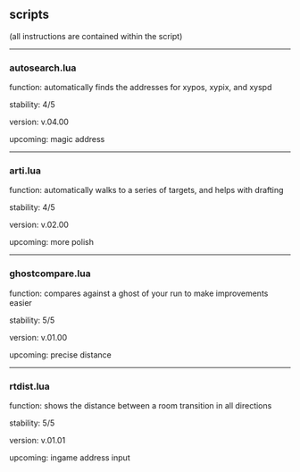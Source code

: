 ## scripts

(all instructions are contained within the script)

___

### autosearch.lua

function: automatically finds the addresses for xypos, xypix, and xyspd

stability: 4/5

version: v.04.00

upcoming: magic address

___

### arti.lua

function: automatically walks to a series of targets, and helps with drafting

stability: 4/5

version: v.02.00

upcoming: more polish

___

### ghostcompare.lua

function: compares against a ghost of your run to make improvements easier

stability: 5/5

version: v.01.00

upcoming: precise distance

___

### rtdist.lua

function: shows the distance between a room transition in all directions

stability: 5/5

version: v.01.01

upcoming: ingame address input
